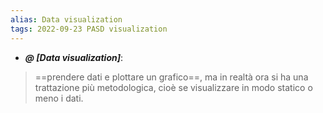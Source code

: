 ```yaml
---
alias: Data visualization
tags: 2022-09-23 PASD visualization
---
```


- ***@ [Data visualization]***:
> ==prendere dati e plottare un grafico==, ma in realtà ora si ha una trattazione più metodologica, cioè se visualizzare in  modo statico o meno i dati.